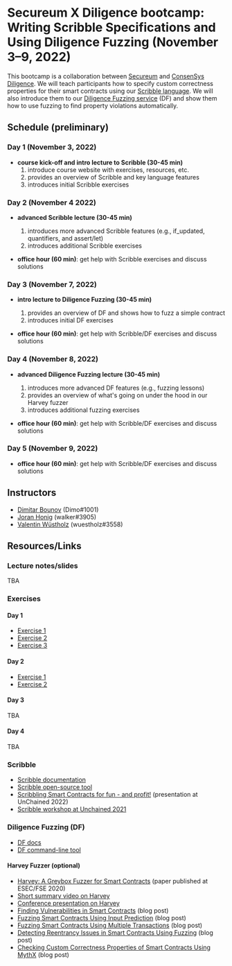 # Secureum X Diligence bootcamp: Writing Scribble Specifications and Using Diligence Fuzzing (November 3–9, 2022)

This bootcamp is a collaboration between [Secureum](https://www.secureum.xyz) and [ConsenSys Diligence](https://consensys.net/diligence). We will teach participants how to specify custom correctness properties for their smart contracts using our [Scribble language](https://consensys.net/diligence/scribble). We will also introduce them to our [Diligence Fuzzing service](https://consensys.net/diligence/fuzzing) (DF) and show them how to use fuzzing to find property violations automatically.


## Schedule (preliminary)

### Day 1 (November 3, 2022)

- **course kick-off and intro lecture to Scribble (30-45 min)**
  1) introduce course website with exercises, resources, etc.
  2) provides an overview of Scribble and key language features
  3) introduces initial Scribble exercises


### Day 2 (November 4 2022)

- **advanced Scribble lecture (30-45 min)**
  1) introduces more advanced Scribble features (e.g., if_updated, quantifiers, and assert/let)
  2) introduces additional Scribble exercises

- **office hour (60 min)**: get help with Scribble exercises and discuss solutions


### Day 3 (November 7, 2022)

- **intro lecture to Diligence Fuzzing (30-45 min)**
  1) provides an overview of DF and shows how to fuzz a simple contract
  2) introduces initial DF exercises

- **office hour (60 min)**: get help with Scribble/DF exercises and discuss solutions


### Day 4 (November 8, 2022)

- **advanced Diligence Fuzzing lecture (30-45 min)**
  1) introduces more advanced DF features (e.g., fuzzing lessons)
  2) provides an overview of what's going on under the hood in our Harvey fuzzer
  3) introduces additional fuzzing exercises

- **office hour (60 min)**: get help with Scribble/DF exercises and discuss solutions


### Day 5 (November 9, 2022)

- **office hour (60 min)**: get help with Scribble/DF exercises and discuss solutions


## Instructors

- [Dimitar Bounov](https://github.com/cd1m0) (Dimo#1001)
- [Joran Honig](https://joranhonig.nl) (walker#3905)
- [Valentin Wüstholz](http://www.wuestholz.com) (wuestholz#3558)


## Resources/Links

### Lecture notes/slides

TBA


### Exercises

#### Day 1

- [Exercise 1](https://github.com/ConsenSys/secureum-diligence-bootcamp/tree/main/day1/exercise1)
- [Exercise 2](https://github.com/ConsenSys/secureum-diligence-bootcamp/tree/main/day1/exercise2)
- [Exercise 3](https://github.com/ConsenSys/secureum-diligence-bootcamp/tree/main/day1/exercise3)


#### Day 2

- [Exercise 1](https://github.com/ConsenSys/secureum-diligence-bootcamp/tree/main/day2/exercise1)
- [Exercise 2](https://github.com/ConsenSys/secureum-diligence-bootcamp/tree/main/day2/exercise2)


#### Day 3

TBA

#### Day 4

TBA


### Scribble

- [Scribble documentation](https://docs.scribble.codes)
- [Scribble open-source tool](https://github.com/ConsenSys/Scribble)
- [Scribbling Smart Contracts for fun - and profit!](https://www.youtube.com/watch?v=gGOK8CXdrGs) (presentation at UnChained 2022)
- [Scribble workshop at Unchained 2021](https://www.youtube.com/watch?v=zWgb5OqBQxY)


### Diligence Fuzzing (DF)

- [DF docs](https://fuzzing-docs.diligence.tools)
- [DF command-line tool](https://github.com/ConsenSys/diligence-fuzzing)


#### Harvey Fuzzer (optional)

- [Harvey: A Greybox Fuzzer for Smart Contracts](https://mariachris.github.io/Pubs/FSE-2020-Harvey.pdf) (paper published at ESEC/FSE 2020)
- [Short summary video on Harvey](https://www.youtube.com/watch?v=Wv-uIknuhgs)
- [Conference presentation on Harvey](https://www.youtube.com/watch?v=Wv-uIknuhgs)
- [Finding Vulnerabilities in Smart Contracts](https://medium.com/consensys-diligence/finding-vulnerabilities-in-smart-contracts-175c56affe2) (blog post)
- [Fuzzing Smart Contracts Using Input Prediction](https://medium.com/consensys-diligence/fuzzing-smart-contracts-using-input-prediction-29b30ba8055c) (blog post)
- [Fuzzing Smart Contracts Using Multiple Transactions](https://medium.com/consensys-diligence/fuzzing-smart-contracts-using-multiple-transactions-51471e4b3c69) (blog post)
- [Detecting Reentrancy Issues in Smart Contracts Using Fuzzing](https://medium.com/consensys-diligence/detecting-reentrancy-issues-in-smart-contracts-using-fuzzing-e81474ba3a2e) (blog post)
- [Checking Custom Correctness Properties of Smart Contracts Using MythX](https://medium.com/consensys-diligence/checking-custom-correctness-properties-of-smart-contracts-using-mythx-25cbac5d7852) (blog post)
